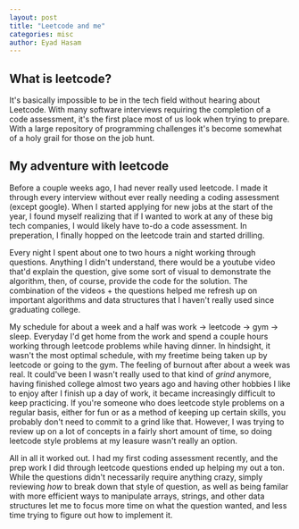 ```yaml
---
layout: post
title: "Leetcode and me"
categories: misc
author: Eyad Hasam
---
```


## What is leetcode?

It's basically impossible to be in the tech field without hearing about Leetcode.  With many software interviews requiring the completion of a code assessment, it's the first place most of us look when trying to prepare.  With a large repository of programming challenges it's become somewhat of a holy grail for those on the job hunt.  

## My adventure with leetcode

Before a couple weeks ago, I had never really used leetcode.  I made it through every interview without ever really needing a coding assessment (except google).  When I started applying for new jobs at the start of the year, I found myself realizing that if I wanted to work at any of these big tech companies, I would likely have to-do a code assessment.  In preperation, I finally hopped on the leetcode train and started drilling.

Every night I spent about one to two hours a night working through questions.  Anything I didn't understand, there would be a youtube video that'd explain the question, give some sort of visual to demonstrate the algorithm, then, of course, provide the code for the solution.  The combination of the videos + the questions helped me refresh up on important algorithms and data structures that I haven't really used since graduating college.  

My schedule for about a week and a half was work -> leetcode -> gym -> sleep.  Everyday I'd get home from the work and spend a couple hours working through leetcode problems while having dinner.  In hindsight, it wasn't the most optimal schedule, with my freetime being taken up by leetcode or going to the gym.  The feeling of burnout after about a week was real.  It could've been I wasn't really used to that kind of _grind_ anymore, having finished college almost two years ago and having other hobbies I like to enjoy after I finish up a day of work, it became increasingly difficult to keep practicing.  If you're someone who does leetcode style problems on a regular basis, either for fun or as a method of keeping up certain skills, you probably don't need to commit to a grind like that.  However, I was trying to review up on a lot of concepts in a fairly short amount of time, so doing leetcode style problems at my leasure wasn't really an option.  

All in all it worked out.  I had my first coding assessment recently, and the prep work I did through leetcode questions ended up helping my out a ton.  While the questions didn't necessarily require anything crazy, simply reviewing _how_ to break down that style of question, as well as being familar with more efficient ways to manipulate arrays, strings, and other data structures let me to focus more time on what the question wanted, and less time trying to figure out how to implement it.



